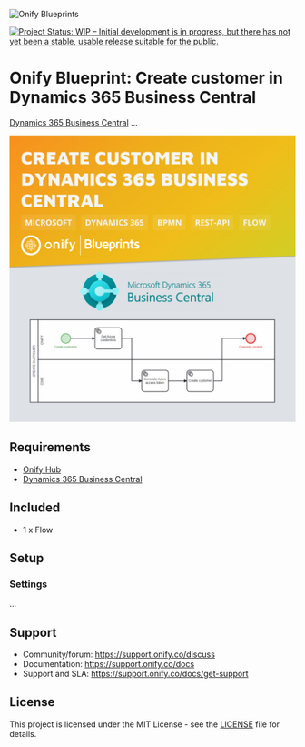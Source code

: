 ![Onify Blueprints](https://files.readme.io/8ba3f14-onify-blueprints-logo.png)

[![Project Status: WIP – Initial development is in progress, but there has not yet been a stable, usable release suitable for the public.](https://www.repostatus.org/badges/latest/wip.svg)](https://www.repostatus.org/#wip)

# Onify Blueprint: Create customer in Dynamics 365 Business Central

[Dynamics 365 Business Central](https://) ...

![Onify Blueprint: Activate and authenticate Fortnox integration](blueprint.jpg "Blueprint")

## Requirements

* [Onify Hub](https://github.com/onify/install)
* [Dynamics 365 Business Central](https://dynamics.microsoft.com/business-central/overview/)

## Included

* 1 x Flow

## Setup

### Settings

...

## Support

* Community/forum: https://support.onify.co/discuss
* Documentation: https://support.onify.co/docs
* Support and SLA: https://support.onify.co/docs/get-support

## License

This project is licensed under the MIT License - see the [LICENSE](LICENSE) file for details.

